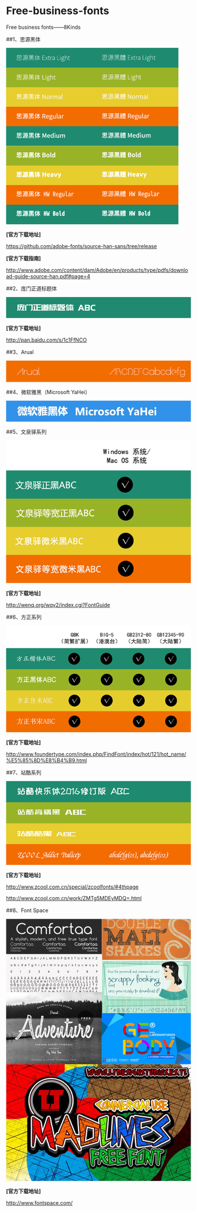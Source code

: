 # Free-business-fonts
Free business fonts——8Kinds

##1、思源黑体

<img src="https://github.com/Eaaon/Free-business-fonts/blob/master/img/%E6%80%9D%E6%BA%90%E9%BB%91%E4%BD%93.png" height="480px" title="1.png"  alt=""/>

<p><strong>[官方下载地址]</strong></p><p><a href="https://github.com/adobe-fonts/source-han-sans/tree/release" target="_blank">https://github.com/adobe-fonts/source-han-sans/tree/release</a>

<p><strong>[官方下载指南]</strong></p><p><a href="http://www.adobe.com/content/dam/Adobe/en/products/type/pdfs/download-guide-source-han.pdf#page=4" target="_blank">http://www.adobe.com/content/dam/Adobe/en/products/type/pdfs/download-guide-source-han.pdf#page=4</a></p>


##2、庞门正道标题体

<img src="https://github.com/Eaaon/Free-business-fonts/blob/master/img/%E5%BA%9E%E9%97%A8%E6%AD%A3%E9%81%93%E6%A0%87%E9%A2%98%E4%BD%93.png"  title="2.png"  alt=""/>

<p><strong>[官方下载地址]</strong></p><p><a href="http://pan.baidu.com/s/1c1FfNCO" target="_blank">http://pan.baidu.com/s/1c1FfNCO</a>

##3、Arual

<img src="https://github.com/Eaaon/Free-business-fonts/blob/master/img/Arual.png"  title="3.png"  alt=""/>


##4、微软雅黑（Microsoft YaHei）

<img src="https://github.com/Eaaon/Free-business-fonts/blob/master/img/%E5%BE%AE%E8%BD%AF%E9%9B%85%E9%BB%91.jpg"  title="4.png"  alt=""/>

##5、文泉驿系列

<img src="https://github.com/Eaaon/Free-business-fonts/blob/master/img/%E6%96%87%E6%B3%89%E9%A9%BF%E7%B3%BB%E5%88%97.png"  title="5.png"  alt=""/>

<p><strong>[官方下载地址]</strong></p><p><a href="http://wenq.org/wqy2/index.cgi?FontGuide" target="_blank">http://wenq.org/wqy2/index.cgi?FontGuide</a>

##6、方正系列

<img src="https://github.com/Eaaon/Free-business-fonts/blob/master/img/%E6%96%B9%E6%AD%A3%E7%B3%BB%E5%88%97.png"  title="1491965771789459.png"  alt=""/>

<p><strong>[官方下载地址]</strong></p><p><a href="http://www.foundertype.com/index.php/FindFont/index/hot/121/hot_name/%E5%85%8D%E8%B4%B9.html" target="_blank">http://www.foundertype.com/index.php/FindFont/index/hot/121/hot_name/%E5%85%8D%E8%B4%B9.html</a>

##7、站酷系列

<img src="https://github.com/Eaaon/Free-business-fonts/blob/master/img/%E7%AB%99%E9%85%B7%E7%B3%BB%E5%88%97.png"  title="1491965771789459.png"  alt=""/>

<p><strong>[官方下载地址]</strong></p><p><a href="http://www.zcool.com.cn/special/zcoolfonts/#4thpage" target="_blank">http://www.zcool.com.cn/special/zcoolfonts/#4thpage</a>
<p><a href="http://www.zcool.com.cn/work/ZMTg5MDEyMDQ=.html" target="_blank">http://www.zcool.com.cn/work/ZMTg5MDEyMDQ=.html</a>

##8、Font Space

<img src="https://github.com/Eaaon/Free-business-fonts/blob/master/img/Font%20Space.jpg"  title="1491965771789459.png"  alt=""/>

<p><strong>[官方下载地址]</strong></p><p><a href="http://www.fontspace.com/" target="_blank">http://www.fontspace.com/</a>


